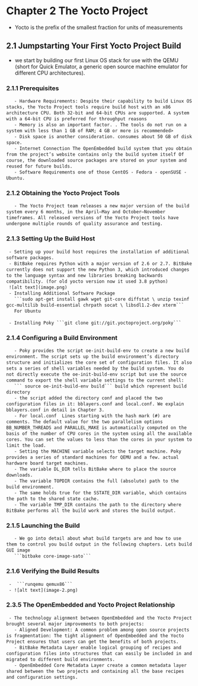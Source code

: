 # Chapter 2 The Yocto Project
  - Yocto is the prefix of the smallest fraction for units of measurements
   ## 2.1 Jumpstarting Your First Yocto Project Build
   - we start by building our first Linux OS stack for use with the QEMU (short for Quick Emulator, a generic open source machine emulator for different CPU architectures).
   ### 2.1.1 Prerequisites 
       - Hardware Requirements: Despite their capability to build Linux OS stacks, the Yocto Project tools require build host with an x86 architecture CPU. Both 32-bit and 64-bit CPUs are supported. A system with a 64-bit CPU is preferred for throughput reasons
       - Memory is also an important factor. . The tools do not run on a system with less than 1 GB of RAM; 4 GB or more is recommended>
       - Disk space is another consideration. consumes about 50 GB of disk space.
       - Internet Connection The OpenEmbedded build system that you obtain from the project’s website contains only the build system itself Of course, the downloaded source packages are stored on your system and reused for future builds.
       - Software Requirements one of those CentOS - Fedora - openSUSE - Ubuntu.
   ### 2.1.2 Obtaining the Yocto Project Tools
       - The Yocto Project team releases a new major version of the build system every 6 months, in the April–May and October–November timeframes. All released versions of the Yocto Project tools have undergone multiple rounds of quality assurance and testing.

   ### 2.1.3 Setting Up the Build Host
     - Setting up your build host requires the installation of additional software packages.
     - BitBake requires Python with a major version of 2.6 or 2.7. BitBake currently does not support the new Python 3, which introduced changes to the language syntax and new libraries breaking backwards compatibility. (for old yocto version now it used 3.8 python)
     ![alt text](image.png)
     - Installing Additional Software Package 
       ```sudo apt-get install gawk wget git-core diffstat \ unzip texinf gcc-multilib build-essential chrpath socat \ libsdl1.2-dev xterm``` 
       For Ubuntu

     - Installing Poky ```git clone git://git.yoctoproject.org/poky```
   ### 2.1.4 Configuring a Build Environment
       - Poky provides the script oe-init-build-env to create a new build environment. The script sets up the build environment’s directory structure and initializes the core set of configuration files. It also sets a series of shell variables needed by the build system. You do not directly execute the oe-init-build-env script but use the source command to export the shell variable settings to the current shell:
       ``` source oe-init-build-env build``` build which represent build directory 
       - the script added the directory conf and placed the two configuration files in it: bblayers.conf and local.conf. We explain bblayers.conf in detail in Chapter 3.
       - For local.conf  Lines starting with the hash mark (#) are comments. The default value for the two parallelism options BB_NUMBER_THREADS and PARALLEL_MAKE is automatically computed on the basis of the number of CPU cores in the system using all the available cores. You can set the values to less than the cores in your system to limit the load.
       - Setting the MACHINE variable selects the target machine. Poky provides a series of standard machines for QEMU and a few. actual hardware board target machines.
       - The variable DL_DIR tells BitBake where to place the source downloads.
       - The variable TOPDIR contains the full (absolute) path to the build environment.
       - The same holds true for the SSTATE_DIR variable, which contains the path to the shared state cache.
       - The variable TMP_DIR contains the path to the directory where BitBake performs all the build work and stores the build output.
   ### 2.1.5 Launching the Build
       - We go into detail about what build targets are and how to use them to control you build output in the following chapters. Lets build GUI image
       ```bitbake core-image-sato```
   ### 2.1.6 Verifying the Build Results
     -  ```runqemu qemux86```
     - ![alt text](image-2.png)
   ### 2.3.5 The OpenEmbedded and Yocto Project Relationship
     - The technology alignment between OpenEmbedded and the Yocto Project brought several major improvements to both projects:
       - Aligned Development: A common problem among open source projects is fragmentation: The tight alignment of OpenEmbedded and the Yocto Project ensures that users can get the benefits of both projects.
       - BitBake Metadata Layer enable logical grouping of recipes and configuration files into structures that can easily be included in and migrated to different build environments.
       - OpenEmbedded Core Metadata Layer create a common metadata layer shared between the two projects and containing all the base recipes and configuration settings.
       




       